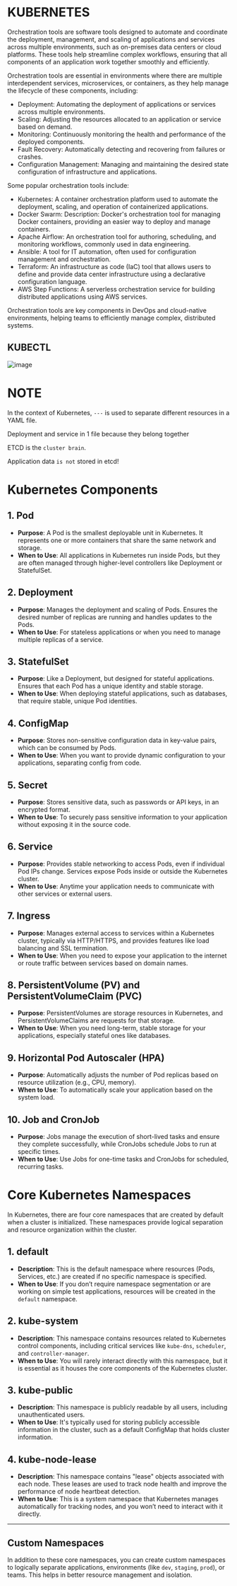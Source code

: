 # KUBERNETES
Orchestration tools are software tools designed to automate and coordinate the deployment, management, and scaling of applications and services across multiple environments, such as on-premises data centers or cloud platforms. These tools help streamline complex workflows, ensuring that all components of an application work together smoothly and efficiently.

Orchestration tools are essential in environments where there are multiple interdependent services, microservices, or containers, as they help manage the lifecycle of these components, including:

+ Deployment: Automating the deployment of applications or services across multiple environments.
+ Scaling: Adjusting the resources allocated to an application or service based on demand.
+ Monitoring: Continuously monitoring the health and performance of the deployed components.
+ Fault Recovery: Automatically detecting and recovering from failures or crashes.
+ Configuration Management: Managing and maintaining the desired state configuration of infrastructure and applications.

Some popular orchestration tools include:

+ Kubernetes: A container orchestration platform used to automate the deployment, scaling, and operation of containerized applications.
+ Docker Swarm: Description: Docker's orchestration tool for managing Docker containers, providing an easier way to deploy and manage containers.
+ Apache Airflow: An orchestration tool for authoring, scheduling, and monitoring workflows, commonly used in data engineering.
+ Ansible: A tool for IT automation, often used for configuration management and orchestration.
+ Terraform: An infrastructure as code (IaC) tool that allows users to define and provide data center infrastructure using a declarative configuration language.
+ AWS Step Functions: A serverless orchestration service for building distributed applications using AWS services.

Orchestration tools are key components in DevOps and cloud-native environments, helping teams to efficiently manage complex, distributed systems.
## KUBECTL
![image](https://github.com/user-attachments/assets/6455d829-66e8-4fd7-98a2-07c8feeb4861)

# NOTE
In the context of Kubernetes, `---` is used to separate different resources in a YAML file.

Deployment and service in 1 file because they belong together

ETCD is the `cluster brain`.

Application data `is not` stored in etcd!

# Kubernetes Components
## 1. Pod
- **Purpose**: A Pod is the smallest deployable unit in Kubernetes. It represents one or more containers that share the same network and storage.
- **When to Use**: All applications in Kubernetes run inside Pods, but they are often managed through higher-level controllers like Deployment or StatefulSet.

## 2. Deployment
- **Purpose**: Manages the deployment and scaling of Pods. Ensures the desired number of replicas are running and handles updates to the Pods.
- **When to Use**: For stateless applications or when you need to manage multiple replicas of a service.

## 3. StatefulSet
- **Purpose**: Like a Deployment, but designed for stateful applications. Ensures that each Pod has a unique identity and stable storage.
- **When to Use**: When deploying stateful applications, such as databases, that require stable, unique Pod identities.

## 4. ConfigMap
- **Purpose**: Stores non-sensitive configuration data in key-value pairs, which can be consumed by Pods.
- **When to Use**: When you want to provide dynamic configuration to your applications, separating config from code.

## 5. Secret
- **Purpose**: Stores sensitive data, such as passwords or API keys, in an encrypted format.
- **When to Use**: To securely pass sensitive information to your application without exposing it in the source code.

## 6. Service
- **Purpose**: Provides stable networking to access Pods, even if individual Pod IPs change. Services expose Pods inside or outside the Kubernetes cluster.
- **When to Use**: Anytime your application needs to communicate with other services or external users.

## 7. Ingress
- **Purpose**: Manages external access to services within a Kubernetes cluster, typically via HTTP/HTTPS, and provides features like load balancing and SSL termination.
- **When to Use**: When you need to expose your application to the internet or route traffic between services based on domain names.

## 8. PersistentVolume (PV) and PersistentVolumeClaim (PVC)
- **Purpose**: PersistentVolumes are storage resources in Kubernetes, and PersistentVolumeClaims are requests for that storage.
- **When to Use**: When you need long-term, stable storage for your applications, especially stateful ones like databases.

## 9. Horizontal Pod Autoscaler (HPA)
- **Purpose**: Automatically adjusts the number of Pod replicas based on resource utilization (e.g., CPU, memory).
- **When to Use**: To automatically scale your application based on the system load.

## 10. Job and CronJob
- **Purpose**: Jobs manage the execution of short-lived tasks and ensure they complete successfully, while CronJobs schedule Jobs to run at specific times.
- **When to Use**: Use Jobs for one-time tasks and CronJobs for scheduled, recurring tasks.

# Core Kubernetes Namespaces

In Kubernetes, there are four core namespaces that are created by default when a cluster is initialized. These namespaces provide logical separation and resource organization within the cluster.

## 1. default
- **Description**: This is the default namespace where resources (Pods, Services, etc.) are created if no specific namespace is specified.
- **When to Use**: If you don’t require namespace segmentation or are working on simple test applications, resources will be created in the `default` namespace.

## 2. kube-system
- **Description**: This namespace contains resources related to Kubernetes control components, including critical services like `kube-dns`, `scheduler`, and `controller-manager`.
- **When to Use**: You will rarely interact directly with this namespace, but it is essential as it houses the core components of the Kubernetes cluster.

## 3. kube-public
- **Description**: This namespace is publicly readable by all users, including unauthenticated users.
- **When to Use**: It's typically used for storing publicly accessible information in the cluster, such as a default ConfigMap that holds cluster information.

## 4. kube-node-lease
- **Description**: This namespace contains "lease" objects associated with each node. These leases are used to track node health and improve the performance of node heartbeat detection.
- **When to Use**: This is a system namespace that Kubernetes manages automatically for tracking nodes, and you won’t need to interact with it directly.

---

## Custom Namespaces
In addition to these core namespaces, you can create custom namespaces to logically separate applications, environments (like `dev`, `staging`, `prod`), or teams. This helps in better resource management and isolation.